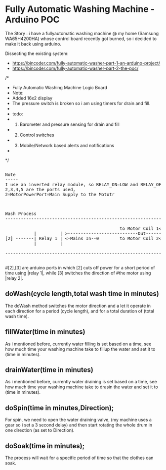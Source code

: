 # Fully Automatic Washing Machine - Arduino POC
The Story : i have a fullyautomatic washing machine @ my home (Samsung WA65H4200HA) whose control board recently got burned, so i decided to make it back using arduino.

Dissecting the existing system:

* https://bincoder.com/fully-automatic-washer-part-1-an-arduino-project/
* https://bincoder.com/fully-automatic-washer-part-2-the-poc/

/*
 * Fully Automatic Washing Machine Logic Board 
 * Note: 
 * Added 16x2 display
 * The pressure switch is broken so i am using timers for drain and fill.
 * 
 * todo:
 * 1. Barometer and pressure sensing for drain and fill
 * 2. Control switches
 * 3. Mobile/Network based alerts and notifications
 * 
 */
 
<pre>

Note
-----
I use an inverted relay module, so RELAY_ON=LOW and RELAY_OFF=HIGH, swap them according to the type.
2,3,4,5 are the ports used, 
2=MotorPowerPort=Main Supply to the Mototr
</pre>
<pre>


Wash Process
----------------------------------------------------------------------------------------

                                            to Motor Coil 1<---- |         |
           |         | >---------------------------Out---------> | Relay 2 | ------- [3]
[2] -------| Relay 1 | <-Mains In--0        to Motor Coil 2<---- |         |
           |         |        

----------------------------------------------------------------------------------------

</pre>
#[2],[3] are arduino ports in which [2] cuts off power for a short period of time using |relay 1|, while [3] switches the direction of #the motor using |relay 2|.

doWash(cycle length,total wash time in minutes)
-----------------------------------------------
The doWash method switches the motor direction and a let it operate in each direction for a period (cycle length), 
and for a total duration of (total wash time).

fillWater(time in minutes)
-----------------------------------------------
As i mentioned before, currently water filling is set based on a time, see how much time your washing machine take to fillup the water and set it to (time in minutes).

drainWater(time in minutes)
-----------------------------------------------
As i mentioned before, currently water draining is set based on a time, see how much time your washing machine take to drasin the water and set it to (time in minutes).

doSpin(time in minutes,Direction);
-----------------------------------------------
For spin, we need to open the water draining valve, (my machine uses a gear so i set a 3 second delay) and then start rotating the whole drum in one direction (as set to Direction).

doSoak(time in minutes);
-----------------------------------------------
The process will wait for a specific period of time so that the clothes can soak.

